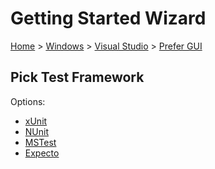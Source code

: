 # Getting Started Wizard

[Home](/docs/wiz/readme.md) > [Windows](Windows.md) > [Visual Studio](Windows_VisualStudio.md) > [Prefer GUI](Windows_VisualStudio_Gui.md)

## Pick Test Framework

Options:
 * [xUnit](Windows_VisualStudio_Gui_xUnit.md)
 * [NUnit](Windows_VisualStudio_Gui_NUnit.md)
 * [MSTest](Windows_VisualStudio_Gui_MSTest.md)
 * [Expecto](Windows_VisualStudio_Gui_Expecto.md)
